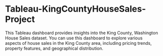 # Tableau-KingCountyHouseSales-Project

This Tableau dashboard provides insights into the King County, Washington House Sales dataset. You can use this dashboard to explore various aspects of house sales in the King County area, including pricing trends, property features, and geographical distribution.
